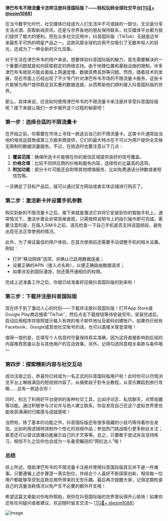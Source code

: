 **津巴布韦不限流量卡怎样注册抖音国际版？——轻松玩转全球社交平台[[TG💪+ @esim1088](https://t.me/s/esim1088)]**

在当今数字化时代，社交媒体已经成为人们生活中不可或缺的一部分。无论是分享生活点滴、获取新闻资讯，还是与世界各地的朋友保持联系，社交媒体平台都为我们提供了极大的便利。而在众多社交应用中，抖音国际版（TikTok）无疑是近年来最炙手可热的明星产品之一。这款风靡全球的应用不仅吸引了无数年轻人的目光，还成为了一种全新的文化现象。

对于生活在津巴布韦的用户来说，想要体验抖音国际版的魅力，首先需要解决的一个重要问题就是如何获取稳定的网络支持。由于地理位置和基础设施的限制，许多津巴布韦居民可能会面临上网速度慢、数据资费高昂等问题。然而，随着技术的发展，现在市面上已经出现了不少专门针对津巴布韦市场的不限流量卡服务，这些卡片能够为用户提供稳定且实惠的数据连接，从而帮助他们顺利接入抖音国际版的世界。

那么，具体来说，应该如何使用津巴布韦的不限流量卡来注册并享受抖音国际版呢？接下来就让我们一步步揭开这个过程的秘密吧！

### 第一步：选择合适的不限流量卡

在开始之前，你需要在市场上寻找一款适合自己的不限流量卡。这类卡片通常由当地的电信运营商或第三方服务商提供，它们的最大特点在于可以为用户提供全天候无限制的数据流量服务。不过，在挑选时也要注意以下几点：

1. **覆盖范围**：确保所选卡片能够在你的居住区域提供良好的信号覆盖。
2. **价格合理**：比较不同供应商的价格和服务内容，选择性价比最高的选项。
3. **附加功能**：部分卡片可能还会附带其他增值服务，比如免费通话分钟数或者短信包等。

一旦确定了目标产品后，就可以通过官方网站或者实体店铺进行购买了。

### 第二步：激活新卡并设置手机参数

购买到新的不限流量卡之后，接下来就是激活它并将它安装到你的智能手机上。通常情况下，激活步骤会非常简单直观，只需按照说明书上的指引操作即可完成。需要注意的是，在插入SIM卡之前，请先检查一下自己手机是否支持该国频段，避免出现无法正常使用的情况。

此外，为了保证最佳的用户体验，在首次使用前还需要手动调整手机的相关设置。例如：
- 打开“移动网络”选项，并确认已启用数据连接；
- 设置正确的APN（接入点名称），以便正确路由数据请求；
- 如果涉及到国际漫游，则还需开通相应的权限。

完成上述准备工作之后，你就已经准备好迎接抖音国际版的到来啦！

### 第三步：下载并注册抖音国际版

现在终于到了激动人心的时刻——下载并注册抖音国际版！打开App Store或Google Play商店搜索“TikTok”，然后点击下载按钮等待安装完毕。安装完成后，启动应用程序并按照提示输入有效的电子邮件地址及密码创建账户。如果你已经有Facebook、Google或其他社交账号的话，也可以直接关联登录哦！

值得一提的是，在填写个人信息时尽量保持真实准确，因为这将直接影响到后续的内容推荐质量以及与其他用户的互动效果。另外，记得勾选同意相关条款与条件哦～

### 第四步：探索精彩内容与社交互动

成功注册之后，恭喜你已经成为一名正式的抖音国际版用户啦！此时你可以尽情浏览平台上琳琅满目的短视频内容了。从搞笑段子到专业教程，从音乐舞蹈到旅行攻略……总有一款适合你！

同时，别忘了利用好平台提供的各种社交工具，比如评论区、私信聊天、点赞收藏等功能。通过积极参与讨论并与他人建立联系，你会发现自己在这个虚拟世界里也能收获满满的归属感与成就感呢！

当然啦，除了基本的功能之外，抖音国际版还有很多隐藏的小技巧等待着你去发现。比如利用滤镜特效制作个性化的视频作品；参加热门挑战吸引更多粉丝关注；甚至还可以尝试直播功能展示自己的才艺等等。总之，只要敢于尝试并且坚持练习，相信不久之后你也会成为一名备受瞩目的“网红达人”哦！

### 总结

综上所述，借助津巴布韦的不限流量卡注册并使用抖音国际版其实并不是一件难事。只要遵循上述步骤逐一落实到位，并结合个人喜好不断探索创新，相信每一位用户都能够享受到这款应用所带来的无穷乐趣。最后再次提醒大家，记得定期检查自己的流量消耗情况以免产生不必要的额外开支哦！

希望这篇文章能对你有所帮助，祝你在抖音国际版的世界里玩得开心愉快！如果你还有任何疑问或者建议，欢迎随时留言交流～ [[TG💪+ @esim1088](https://t.me/s/esim1088)] 

![Image](https://i.postimg.cc/4NQfJmqS/Snipaste-2025-05-13-00-14-12.png)